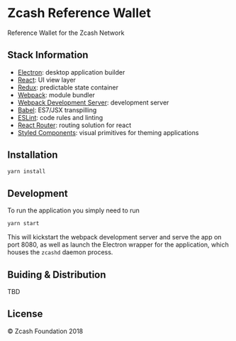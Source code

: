 # Zcash Reference Wallet

Reference Wallet for the Zcash Network

## Stack Information

- [Electron](https://github.com/electron/electron): desktop application builder
- [React](https://facebook.github.io/react/): UI view layer
- [Redux](http://redux.js.org/): predictable state container
- [Webpack](http://webpack.github.io/): module bundler
- [Webpack Development Server](https://webpack.github.io/docs/webpack-dev-server.html): development server
- [Babel](http://babeljs.io/): ES7/JSX transpilling
- [ESLint](http://eslint.org/): code rules and linting
- [React Router](https://github.com/reactjs/react-router): routing solution for react
- [Styled Components](https://www.styled-components.com/): visual primitives for theming applications

## Installation

```bash
yarn install
```

## Development

To run the application you simply need to run

```bash
yarn start
```

This will kickstart the webpack development server and serve the app on port 8080, as well as launch the Electron wrapper for the application, which houses the `zcashd` daemon process.

## Buiding & Distribution

TBD

## License

© Zcash Foundation 2018
